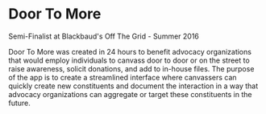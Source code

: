 # Door To More
Semi-Finalist at Blackbaud's Off The Grid - Summer 2016

Door To More was created in 24 hours to benefit advocacy organizations that would employ individuals to canvass door to door or on the street to raise awareness, solicit donations, and add to in-house files. The purpose of the app is to create a streamlined interface where canvassers can quickly create new constituents and document the interaction in a way that advocacy organizations can aggregate or target these constituents in the future.
 
